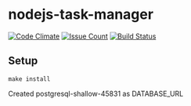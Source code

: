 # nodejs-task-manager

[![Code Climate](https://codeclimate.com/github/antonshwab/project-lvl4-s113/badges/gpa.svg)](https://codeclimate.com/github/antonshwab/project-lvl4-s113)
[![Issue Count](https://codeclimate.com/github/antonshwab/project-lvl4-s113/badges/issue_count.svg)](https://codeclimate.com/github/antonshwab/project-lvl4-s113)
[![Build Status](https://travis-ci.org/antonshwab/project-lvl4-s113.svg?branch=master)](https://travis-ci.org/antonshwab/project-lvl4-s113)

## Setup

```
make install
```

Created postgresql-shallow-45831 as DATABASE_URL
